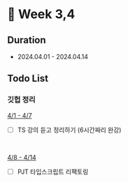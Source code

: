 # 📅 Week 3,4
 
## Duration
- 2024.04.01 - 2024.04.14

## Todo List

### 깃헙 정리
<u> 4/1 - 4/7 </u>
- [ ] TS 강의 듣고 정리하기 (6시간짜리 완강)

<br/>

<u> 4/8 - 4/14 </u>
- [ ] PJT 타입스크립트 리팩토링
